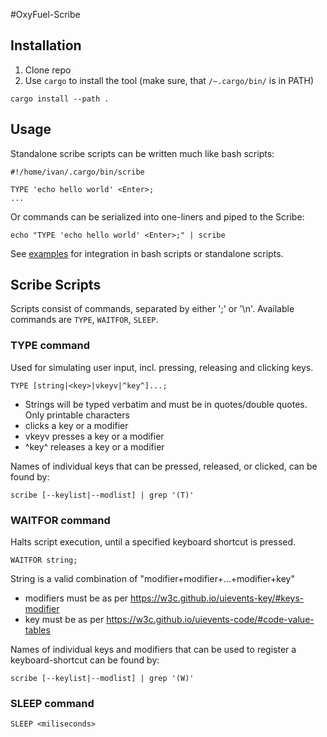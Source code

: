 #OxyFuel-Scribe

## Installation
1. Clone repo
2. Use `cargo` to install the tool (make sure, that `/~.cargo/bin/` is in PATH)
```
cargo install --path .
```
## Usage 
Standalone scribe scripts can be written much like bash scripts:
```
#!/home/ivan/.cargo/bin/scribe

TYPE 'echo hello world' <Enter>;
...
```

Or commands can be serialized into one-liners and piped to the Scribe:
```
echo "TYPE 'echo hello world' <Enter>;" | scribe
```

See [examples](./examples) for integration in bash scripts or standalone scripts.

## Scribe Scripts
Scripts consist of commands, separated by either ';' or '\n'. Available commands are `TYPE`, `WAITFOR`, `SLEEP`.

### TYPE command 
Used for simulating user input, incl. pressing, releasing and clicking keys.

```
TYPE [string|<key>|vkeyv|^key^]...;
```
- Strings will be typed verbatim and must be in quotes/double quotes. Only printable characters
- <key> clicks a key or a modifier
- vkeyv presses a key or a modifier
- ^key^ releases a key or a modifier

Names of individual keys that can be pressed, released, or clicked, can be found by:
```
scribe [--keylist|--modlist] | grep '(T)'
```

### WAITFOR command
Halts script execution, until a specified keyboard shortcut is pressed.

```
WAITFOR string;
```
String is a valid combination of "modifier+modifier+...+modifier+key"
- modifiers must be as per https://w3c.github.io/uievents-key/#keys-modifier
- key must be as per https://w3c.github.io/uievents-code/#code-value-tables

Names of individual keys and modifiers that can be used to register a keyboard-shortcut can be found by:
```
scribe [--keylist|--modlist] | grep '(W)'
```

### SLEEP command
```
SLEEP <miliseconds>
```
